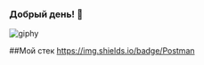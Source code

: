### Добрый день! 👋
![giphy](https://github.com/Yuliya-Bychina-QA/Yuliya-Bychina-QA/assets/165991909/91fc7c81-93b1-47e4-b016-44c1f9d5272e)

##Мой стек
https://img.shields.io/badge/Postman

<!--
**Yuliya-Bychina-QA/Yuliya-Bychina-QA** is a ✨ _special_ ✨ repository because its `README.md` (this file) appears on your GitHub profile.

Here are some ideas to get you started:

- 🔭 I’m currently working on ААА
- 🌱 I’m currently learning ...
- 👯 I’m looking to collaborate on ...
- 🤔 I’m looking for help with ...
- 💬 Ask me about ...
- 📫 How to reach me: ...
- 😄 Pronouns: ...
- ⚡ Fun fact: ...
-->
